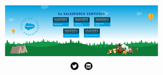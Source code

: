 <p align="center">
  <img src="https://raw.githubusercontent.com/salesforceHarding/salesforceHarding/master/readme_header.png" title="salesforceHarding's Certifications">
</p>

<p align='center'>
  <a href="https://twitter.com/sforceHarding"><img height="30" src="https://github.com/salesforceHarding/salesforceHarding/blob/main/icons/twitter.png?raw=true"></a>
  &nbsp;&nbsp;
  <a href="https://www.linkedin.com/in/salesforceharding/"><img height="30" src="https://github.com/salesforceHarding/salesforceHarding/blob/main/icons/linkedin.png?raw=true"></a>
</p>
